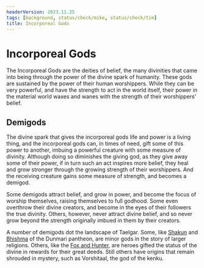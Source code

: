 ```yaml
---
headerVersion: 2023.11.25
tags: [background, status/check/mike, status/check/tim]
title: Incorporeal Gods
---
```

# Incorporeal Gods



The Incorporeal Gods are the deities of belief, the many divinities that came into being through the power of the divine spark of humanity. These gods are sustained by the power of their human worshippers. While they can be very powerful, and have the strength to act in the world itself, their power in the material world waxes and wanes with the strength of their worshippers’ belief. 




## Demigods



The divine spark that gives the incorporeal gods life and power is a living thing, and the incorporeal gods can, in times of need, gift some of this power to another, imbuing a powerful creature with some measure of divinity. Although doing so diminishes the giving god, as they give away some of their power, if in turn such an act inspires more belief, they heal and grow stronger through the growing strength of their worshippers. And the receiving creature gains some measure of strength, and becomes a demigod. 

Some demigods attract belief, and grow in power, and become the focus of worship themselves, raising themselves to full godhood. Some even overthrow their divine creators, and become in the eyes of their followers the true divinity. Others, however, never attract divine belief, and so never grow beyond the strength originally imbued in them by their creators. 

A number of demigods dot the landscape of Taelgar. Some, like [Shakun](<dunmari-pantheon/shakun.md>) and [Bhishma](<dunmari-pantheon/bhishma.md>) of the Dunmari pantheon, are minor gods in the story of larger religions. Others, like the [Fox and Hunter](<./fox-and-hunter.md>), are heroes gifted the status of the divine in rewards for their great deeds. Still others have origins that remain shrouded in mystery, such as Vorshitaal, the god of the kenku. 

